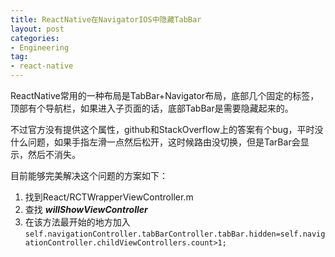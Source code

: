 ```yaml
---
title: ReactNative在NavigatorIOS中隐藏TabBar
layout: post
categories:
- Engineering
tag:
- react-native
---
```

ReactNative常用的一种布局是TabBar+Navigator布局，底部几个固定的标签，顶部有个导航栏，如果进入子页面的话，底部TabBar是需要隐藏起来的。

不过官方没有提供这个属性，github和StackOverflow上的答案有个bug，平时没什么问题，如果手指左滑一点然后松开，这时候路由没切换，但是TarBar会显示，然后不消失。

目前能够完美解决这个问题的方案如下：
1. 找到React/RCTWrapperViewController.m
2. 查找 ***willShowViewController***
3. 在该方法最开始的地方加入`self.navigationController.tabBarController.tabBar.hidden=self.navigationController.childViewControllers.count>1;`
